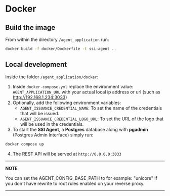 # Docker

## Build the image

From within the directory `/agent_application` run:

```bash
docker build -f docker/Dockerfile -t ssi-agent ..
```

## Local development

Inside the folder `/agent_application/docker`:

1. Inside `docker-compose.yml` replace the environment value: `AGENT_APPLICATION_URL` with your actual local ip address or url (such as http://192.168.1.234:3033)
2. Optionally, add the following environment variables:
    - `AGENT_ISSUANCE_CREDENTIAL_NAME`: To set the name of the credentials that will be issued.
    - `AGENT_ISSUANCE_CREDENTIAL_LOGO_URL`: To set the URL of the logo that will be used in the credentials.
3. To start the **SSI Agent**, a **Postgres** database along with **pgadmin** (Postgres Admin Interface) simply run:

```bash
docker compose up
```

4. The REST API will be served at `http://0.0.0.0:3033`

---
**NOTE**

You can set the AGENT_CONFIG_BASE_PATH to for example: "unicore"
if you don't have rewrite to root rules enabled on your reverse proxy.

---
